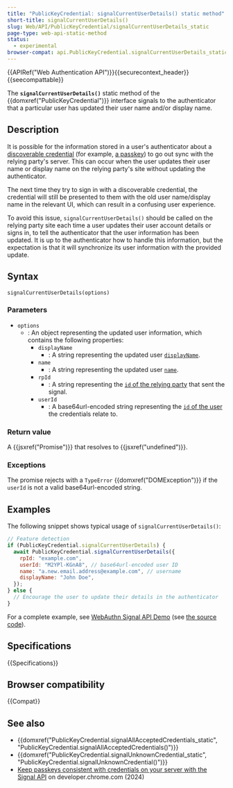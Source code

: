 ```yaml
---
title: "PublicKeyCredential: signalCurrentUserDetails() static method"
short-title: signalCurrentUserDetails()
slug: Web/API/PublicKeyCredential/signalCurrentUserDetails_static
page-type: web-api-static-method
status:
  - experimental
browser-compat: api.PublicKeyCredential.signalCurrentUserDetails_static
---
```


{{APIRef("Web Authentication API")}}{{securecontext_header}}{{seecompattable}}

The **`signalCurrentUserDetails()`** static method of the {{domxref("PublicKeyCredential")}} interface signals to the authenticator that a particular user has updated their user name and/or display name.

## Description

It is possible for the information stored in a user's authenticator about a [discoverable credential](/en-US/docs/Web/API/Web_Authentication_API#discoverable_credentials_and_conditional_mediation) (for example, [a passkey](https://passkeys.dev/)) to go out sync with the relying party's server. This can occur when the user updates their user name or display name on the relying party's site without updating the authenticator.

The next time they try to sign in with a discoverable credential, the credential will still be presented to them with the old user name/display name in the relevant UI, which can result in a confusing user experience.

To avoid this issue, `signalCurrentUserDetails()` should be called on the relying party site each time a user updates their user account details or signs in, to tell the authenticator that the user information has been updated. It is up to the authenticator how to handle this information, but the expectation is that it will synchronize its user information with the provided update.

## Syntax

```js-nolint
signalCurrentUserDetails(options)
```

### Parameters

- `options`
  - : An object representing the updated user information, which contains the following properties:
    - `displayName`
      - : A string representing the updated user [`displayName`](/en-US/docs/Web/API/PublicKeyCredentialCreationOptions#displayname).
    - `name`
      - : A string representing the updated user [`name`](/en-US/docs/Web/API/PublicKeyCredentialCreationOptions#name_2).
    - `rpId`
      - : A string representing the [`id` of the relying party](/en-US/docs/Web/API/PublicKeyCredentialCreationOptions#id_2) that sent the signal.
    - `userId`
      - : A base64url-encoded string representing the [`id` of the user](/en-US/docs/Web/API/PublicKeyCredentialCreationOptions#id_3) the credentials relate to.

### Return value

A {{jsxref("Promise")}} that resolves to {{jsxref("undefined")}}.

### Exceptions

The promise rejects with a `TypeError` {{domxref("DOMException")}} if the `userId` is not a valid base64url-encoded string.

## Examples

The following snippet shows typical usage of `signalCurrentUserDetails()`:

```js
// Feature detection
if (PublicKeyCredential.signalCurrentUserDetails) {
  await PublicKeyCredential.signalCurrentUserDetails({
    rpId: "example.com",
    userId: "M2YPl-KGnA8", // base64url-encoded user ID
    name: "a.new.email.address@example.com", // username
    displayName: "John Doe",
  });
} else {
  // Encourage the user to update their details in the authenticator
}
```

For a complete example, see [WebAuthn Signal API Demo](https://signal-api-demo.glitch.me/) (see [the source code](https://glitch.com/edit/#!/signal-api-demo?path=site.js)).

## Specifications

{{Specifications}}

## Browser compatibility

{{Compat}}

## See also

- {{domxref("PublicKeyCredential.signalAllAcceptedCredentials_static", "PublicKeyCredential.signalAllAcceptedCredentials()")}}
- {{domxref("PublicKeyCredential.signalUnknownCredential_static", "PublicKeyCredential.signalUnknownCredential()")}}
- [Keep passkeys consistent with credentials on your server with the Signal API](https://developer.chrome.com/docs/identity/webauthn-signal-api) on developer.chrome.com (2024)

